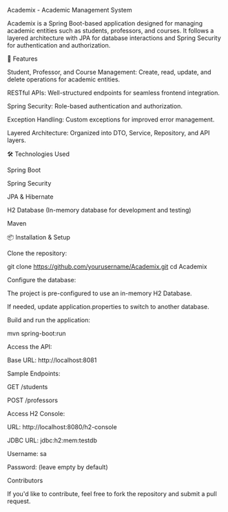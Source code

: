 Academix - Academic Management System

Academix is a Spring Boot-based application designed for managing academic entities such as students, professors, and courses. It follows a layered architecture with JPA for database interactions and Spring Security for authentication and authorization.

🚀 Features

Student, Professor, and Course Management: Create, read, update, and delete operations for academic entities.

RESTful APIs: Well-structured endpoints for seamless frontend integration.

Spring Security: Role-based authentication and authorization.

Exception Handling: Custom exceptions for improved error management.

Layered Architecture: Organized into DTO, Service, Repository, and API layers.

🛠️ Technologies Used

Spring Boot

Spring Security

JPA & Hibernate

H2 Database (In-memory database for development and testing)

Maven

📦 Installation & Setup

Clone the repository:

git clone https://github.com/yourusername/Academix.git
cd Academix

Configure the database:

The project is pre-configured to use an in-memory H2 Database.

If needed, update application.properties to switch to another database.

Build and run the application:

mvn spring-boot:run

Access the API:

Base URL: http://localhost:8081

Sample Endpoints:

GET /students

POST /professors

Access H2 Console:

URL: http://localhost:8080/h2-console

JDBC URL: jdbc:h2:mem:testdb

Username: sa

Password: (leave empty by default)

Contributors

If you'd like to contribute, feel free to fork the repository and submit a pull request.
